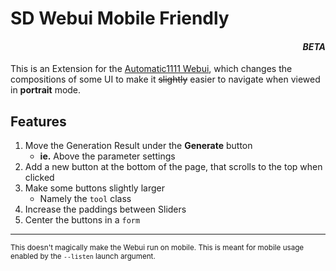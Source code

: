 ﻿# SD Webui Mobile Friendly 
<h4 align="right"><i>BETA</i></h4>

This is an Extension for the [Automatic1111 Webui](https://github.com/AUTOMATIC1111/stable-diffusion-webui), 
which changes the compositions of some UI to make it ~~slightly~~ easier to navigate when viewed in **portrait** mode.

## Features
1. Move the Generation Result under the **Generate** button
    - **ie.** Above the parameter settings
2. Add a new button at the bottom of the page, that scrolls to the top when clicked
3. Make some buttons slightly larger
    - Namely the `tool` class
4. Increase the paddings between Sliders
5. Center the buttons in a `form`

<hr>

<sup>This doesn't magically make the Webui run on mobile. This is meant for mobile usage enabled by the `--listen` launch argument.</sup>
